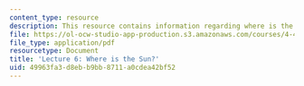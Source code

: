 ```yaml
---
content_type: resource
description: This resource contains information regarding where is the Sun?
file: https://ol-ocw-studio-app-production.s3.amazonaws.com/courses/4-430-daylighting-spring-2012/49963fa3d8ebb9bb8711a0cdea42bf52_MIT4_430S12_lec06.pdf
file_type: application/pdf
resourcetype: Document
title: 'Lecture 6: Where is the Sun?'
uid: 49963fa3-d8eb-b9bb-8711-a0cdea42bf52
---
```

